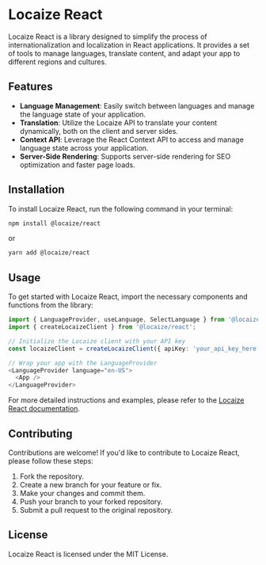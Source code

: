 # Locaize React

Locaize React is a library designed to simplify the process of internationalization and localization in React applications. It provides a set of tools to manage languages, translate content, and adapt your app to different regions and cultures.

## Features

* **Language Management**: Easily switch between languages and manage the language state of your application.
* **Translation**: Utilize the Locaize API to translate your content dynamically, both on the client and server sides.
* **Context API**: Leverage the React Context API to access and manage language state across your application.
* **Server-Side Rendering**: Supports server-side rendering for SEO optimization and faster page loads.

## Installation

To install Locaize React, run the following command in your terminal:
```bash
npm install @locaize/react
```
or
```bash
yarn add @locaize/react
```
## Usage

To get started with Locaize React, import the necessary components and functions from the library:
```typescript
import { LanguageProvider, useLanguage, SelectLanguage } from '@locaize/react';
import { createLocaizeClient } from '@locaize/react';

// Initialize the Locaize client with your API key
const locaizeClient = createLocaizeClient({ apiKey: 'your_api_key_here' });

// Wrap your app with the LanguageProvider
<LanguageProvider language="en-US">
  <App />
</LanguageProvider>
```
For more detailed instructions and examples, please refer to the [Locaize React documentation](https://github.com/teceer/locaize-react#readme).

## Contributing

Contributions are welcome! If you'd like to contribute to Locaize React, please follow these steps:

1. Fork the repository.
2. Create a new branch for your feature or fix.
3. Make your changes and commit them.
4. Push your branch to your forked repository.
5. Submit a pull request to the original repository.

## License

Locaize React is licensed under the MIT License.
